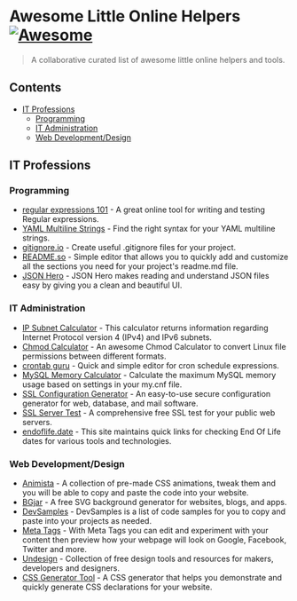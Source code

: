 # Awesome Little Online Helpers [![Awesome](https://awesome.re/badge.svg)](https://awesome.re)

> A collaborative curated list of awesome little online helpers and tools.

## Contents
- [IT Professions](#it-professions)
    - [Programming](#programming)
    - [IT Administration](#it-administration)
    - [Web Development/Design](#web-developmentdesign)

## IT Professions

### Programming

- [regular expressions 101](https://regex101.com/) - A great online tool for writing and testing Regular expressions.
- [YAML Multiline Strings](https://yaml-multiline.info/) - Find the right syntax for your YAML multiline strings.
- [gitignore.io](https://www.toptal.com/developers/gitignore) - Create useful .gitignore files for your project.
- [README.so](https://readme.so/) - Simple editor that allows you to quickly add and customize all the sections you need for your project's readme.md file.
- [JSON Hero](https://jsonhero.io/) - JSON Hero makes reading and understand JSON files easy by giving you a clean and beautiful UI.

### IT Administration

- [IP Subnet Calculator](https://www.calculator.net/ip-subnet-calculator.html) - This calculator returns information regarding Internet Protocol version 4 (IPv4) and IPv6 subnets.
- [Chmod Calculator](https://chmod-calculator.com/) - An awesome Chmod Calculator to convert Linux file permissions between different formats.
- [crontab guru](https://crontab.guru/) - Quick and simple editor for cron schedule expressions.
- [MySQL Memory Calculator](https://www.mysqlcalculator.com/) -  Calculate the maximum MySQL memory usage based on settings in your my.cnf file.
- [SSL Configuration Generator](https://ssl-config.mozilla.org/) - An easy-to-use secure configuration generator for web, database, and mail software.
- [SSL Server Test](https://www.ssllabs.com/ssltest/) - A comprehensive free SSL test for your public web servers.
- [endoflife.date](https://endoflife.date) - This site maintains quick links for checking End Of Life dates for various tools and technologies.

### Web Development/Design
- [Animista](https://animista.net/) - A collection of pre-made CSS animations, tweak them and you will be able to copy and paste the code into your website.
- [BGjar](https://bgjar.com/) - A free SVG background generator for websites, blogs, and apps.
- [DevSamples](https://www.devsamples.com/) - DevSamples is a list of code samples for you to copy and paste into your projects as needed.
- [Meta Tags](https://metatags.io/) - With Meta Tags you can edit and experiment with your content then preview how your webpage will look on Google, Facebook, Twitter and more.
- [Undesign](https://undesign.learn.uno/) - Collection of free design tools and resources for makers, developers and designers.
- [CSS Generator Tool](https://cssgenerator.org/) - A CSS generator that helps you demonstrate and quickly generate CSS declarations for your website.
